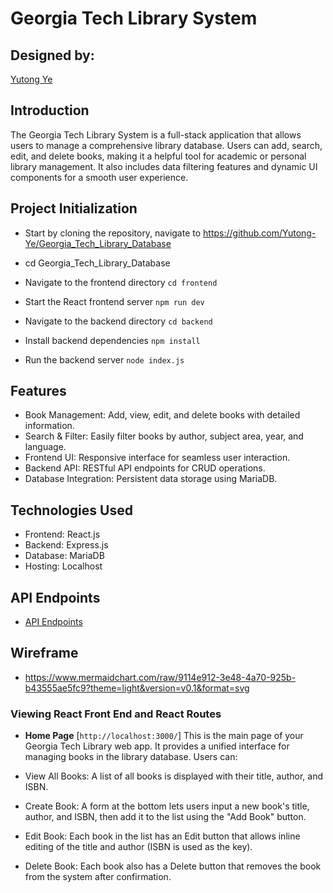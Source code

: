 # Georgia Tech Library System

## Designed by:

[Yutong Ye](https://github.com/Yutong-Ye/Georgia_Tech_Library_Database)

## Introduction

The Georgia Tech Library System is a full-stack application that allows users to manage a comprehensive library database. Users can add, search, edit, and delete books, making it a helpful tool for academic or personal library management. It also includes data filtering features and dynamic UI components for a smooth user experience.

## Project Initialization

-   Start by cloning the repository, navigate to https://github.com/Yutong-Ye/Georgia_Tech_Library_Database
- cd Georgia_Tech_Library_Database

- Navigate to the frontend directory
`cd frontend`
- Start the React frontend server
`npm run dev`

- Navigate to the backend directory
`cd backend`
- Install backend dependencies
`npm install`
- Run the backend server
`node index.js`

## Features

-   Book Management: Add, view, edit, and delete books with detailed information.
-   Search & Filter: Easily filter books by author, subject area, year, and language.
-   Frontend UI: Responsive interface for seamless user interaction.
-   Backend API: RESTful API endpoints for CRUD operations.
-   Database Integration: Persistent data storage using MariaDB.


## Technologies Used

-   Frontend: React.js
-   Backend: Express.js
-   Database: MariaDB
-   Hosting: Localhost 

## API Endpoints
- [API Endpoints](./docs/apiendpoints.md)  

## Wireframe

-   https://www.mermaidchart.com/raw/9114e912-3e48-4a70-925b-b43555ae5fc9?theme=light&version=v0.1&format=svg



### Viewing React Front End and React Routes

-   **Home Page** [`http://localhost:3000/`]
This is the main page of your Georgia Tech Library web app. It provides a unified interface for managing books in the library database. Users can:

- View All Books: A list of all books is displayed with their title, author, and ISBN.

- Create Book: A form at the bottom lets users input a new book's title, author, and ISBN, then add it to the list using the "Add Book" button.

- Edit Book: Each book in the list has an Edit button that allows inline editing of the title and author (ISBN is used as the key).

- Delete Book: Each book also has a Delete button that removes the book from the system after confirmation.
